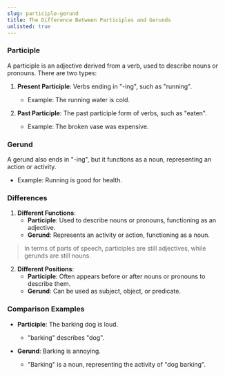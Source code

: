```yaml
---
slug: participle-gerund
title: The Difference Between Participles and Gerunds
unlisted: true
---
```


### Participle
A participle is an adjective derived from a verb, used to describe nouns or pronouns. There are two types:
1. **Present Participle**: Verbs ending in "-ing", such as "running".
   - Example: The running water is cold.

2. **Past Participle**: The past participle form of verbs, such as "eaten".
   - Example: The broken vase was expensive.

### Gerund
A gerund also ends in "-ing", but it functions as a noun, representing an action or activity.
- Example: Running is good for health.

### Differences
1. **Different Functions**:
   - **Participle**: Used to describe nouns or pronouns, functioning as an adjective.
   - **Gerund**: Represents an activity or action, functioning as a noun.
> In terms of parts of speech, participles are still adjectives, while gerunds are still nouns.

2. **Different Positions**:
   - **Participle**: Often appears before or after nouns or pronouns to describe them.
   - **Gerund**: Can be used as subject, object, or predicate.

### Comparison Examples
- **Participle**: The barking dog is loud.
  - "barking" describes "dog".

- **Gerund**: Barking is annoying.
  - "Barking" is a noun, representing the activity of "dog barking".